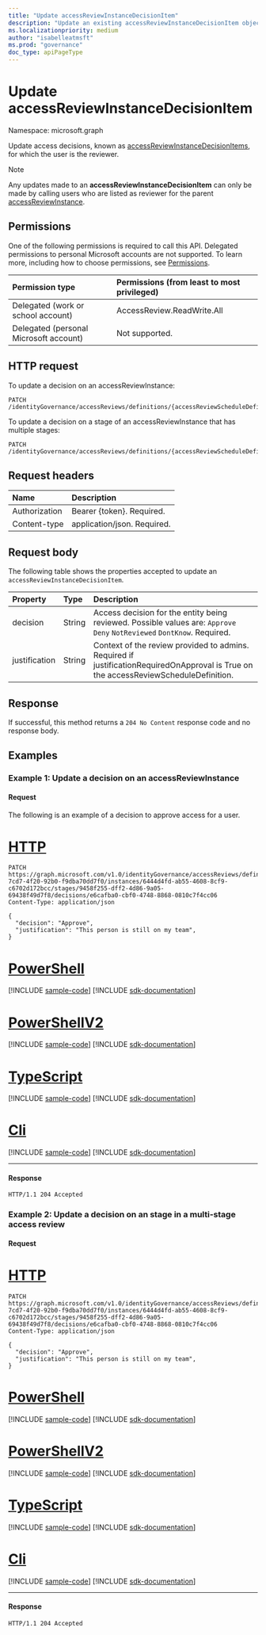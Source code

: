```yaml
---
title: "Update accessReviewInstanceDecisionItem"
description: "Update an existing accessReviewInstanceDecisionItem object for which the calling user is the reviewer."
ms.localizationpriority: medium
author: "isabelleatmsft"
ms.prod: "governance"
doc_type: apiPageType
---
```


# Update accessReviewInstanceDecisionItem

Namespace: microsoft.graph


Update access decisions, known as [accessReviewInstanceDecisionItems](../resources/accessreviewinstancedecisionitem.md), for which the user is the reviewer.

>[!NOTE]
>Any updates made to an **accessReviewInstanceDecisionItem** can only be made by calling users who are listed as reviewer for the parent [accessReviewInstance](../resources/accessreviewinstance.md).

## Permissions
One of the following permissions is required to call this API. Delegated permissions to personal Microsoft accounts are not supported. To learn more, including how to choose permissions, see [Permissions](/graph/permissions-reference).

|Permission type                        | Permissions (from least to most privileged)              |
|:--------------------------------------|:---------------------------------------------------------|
|Delegated (work or school account)     | AccessReview.ReadWrite.All |
|Delegated (personal Microsoft account)|Not supported.|

## HTTP request

To update a decision on an accessReviewInstance:
<!-- { "blockType": "ignored" } -->
```http
PATCH /identityGovernance/accessReviews/definitions/{accessReviewScheduleDefinitionId}/instances/{accessReviewInstanceId}/decisions/{accessReviewInstanceDecisionItemId}
```

To update a decision on a stage of an accessReviewInstance that has multiple stages:
<!-- { "blockType": "ignored" } -->
```http
PATCH /identityGovernance/accessReviews/definitions/{accessReviewScheduleDefinitionId}/instances/{accessReviewInstanceId}/stages/{accessReviewStageId}/decisions/{accessReviewInstanceDecisionItemId}
```

## Request headers
| Name         | Description |
|:-------------|:------------|
| Authorization|Bearer {token}. Required.|
| Content-type | application/json. Required. |

## Request body
The following table shows the properties accepted to update an `accessReviewInstanceDecisionItem`.

| Property     | Type       | Description |
|:-------------|:------------|:------------|
| decision  | String | Access decision for the entity being reviewed. Possible values are: `Approve` `Deny` `NotReviewed` `DontKnow`. Required.  |
|  justification | String | Context of the review provided to admins. Required if justificationRequiredOnApproval is True on the accessReviewScheduleDefinition.  |

## Response
If successful, this method returns a `204 No Content` response code and no response body.


## Examples

### Example 1: Update a decision on an accessReviewInstance

#### Request

The following is an example of a decision to approve access for a user.



# [HTTP](#tab/http)
<!-- {
  "blockType": "request",
  "name": "update_decision_accessReviewInstanceDecisionItem"
}-->
``` http
PATCH https://graph.microsoft.com/v1.0/identityGovernance/accessReviews/definitions/5eac5a70-7cd7-4f20-92b0-f9dba70dd7f0/instances/6444d4fd-ab55-4608-8cf9-c6702d172bcc/stages/9458f255-dff2-4d86-9a05-69438f49d7f8/decisions/e6cafba0-cbf0-4748-8868-0810c7f4cc06
Content-Type: application/json

{
  "decision": "Approve",
  "justification": "This person is still on my team",
}
```

# [PowerShell](#tab/powershell)
[!INCLUDE [sample-code](../includes/snippets/powershell/update-decision-accessreviewinstancedecisionitem-powershell-snippets.md)]
[!INCLUDE [sdk-documentation](../includes/snippets/snippets-sdk-documentation-link.md)]

# [PowerShellV2](#tab/powershellv2)
[!INCLUDE [sample-code](../includes/snippets/powershellv2/update-decision-accessreviewinstancedecisionitem-powershellv2-snippets.md)]
[!INCLUDE [sdk-documentation](../includes/snippets/snippets-sdk-documentation-link.md)]

# [TypeScript](#tab/typescript)
[!INCLUDE [sample-code](../includes/snippets/typescript/update-decision-accessreviewinstancedecisionitem-typescript-snippets.md)]
[!INCLUDE [sdk-documentation](../includes/snippets/snippets-sdk-documentation-link.md)]

# [Cli](#tab/cli)
[!INCLUDE [sample-code](../includes/snippets/cli/update-decision-accessreviewinstancedecisionitem-cli-snippets.md)]
[!INCLUDE [sdk-documentation](../includes/snippets/snippets-sdk-documentation-link.md)]

---

#### Response

<!-- {
  "blockType": "response"
} -->
```http
HTTP/1.1 204 Accepted
```


### Example 2: Update a decision on an stage in a multi-stage access review

#### Request

# [HTTP](#tab/http)
<!-- {
  "blockType": "request",
  "name": "update_accessReviewInstanceDecisionItem_multi_stage_review"
}-->
``` http
PATCH https://graph.microsoft.com/v1.0/identityGovernance/accessReviews/definitions/5eac5a70-7cd7-4f20-92b0-f9dba70dd7f0/instances/6444d4fd-ab55-4608-8cf9-c6702d172bcc/stages/9458f255-dff2-4d86-9a05-69438f49d7f8/decisions/e6cafba0-cbf0-4748-8868-0810c7f4cc06
Content-Type: application/json

{
  "decision": "Approve",
  "justification": "This person is still on my team",
}
```

# [PowerShell](#tab/powershell)
[!INCLUDE [sample-code](../includes/snippets/powershell/update-accessreviewinstancedecisionitem-multi-stage-review-powershell-snippets.md)]
[!INCLUDE [sdk-documentation](../includes/snippets/snippets-sdk-documentation-link.md)]

# [PowerShellV2](#tab/powershellv2)
[!INCLUDE [sample-code](../includes/snippets/powershellv2/update-accessreviewinstancedecisionitem-multi-stage-review-powershellv2-snippets.md)]
[!INCLUDE [sdk-documentation](../includes/snippets/snippets-sdk-documentation-link.md)]

# [TypeScript](#tab/typescript)
[!INCLUDE [sample-code](../includes/snippets/typescript/update-accessreviewinstancedecisionitem-multi-stage-review-typescript-snippets.md)]
[!INCLUDE [sdk-documentation](../includes/snippets/snippets-sdk-documentation-link.md)]

# [Cli](#tab/cli)
[!INCLUDE [sample-code](../includes/snippets/cli/update-accessreviewinstancedecisionitem-multi-stage-review-cli-snippets.md)]
[!INCLUDE [sdk-documentation](../includes/snippets/snippets-sdk-documentation-link.md)]

---

#### Response

<!-- {
  "blockType": "response"
} -->
```http
HTTP/1.1 204 Accepted
```

<!--
{
  "type": "#page.annotation",
  "description": "Update accessReviewInstanceDecisionItem",
  "keywords": "",
  "section": "documentation",
  "tocPath": "",
  "suppressions": [
  ]
}
-->
